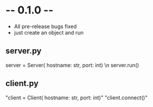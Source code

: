 # -- 0.1.0 --
* All pre-release bugs fixed
* just create an object and run

## server.py
server = Server( hostname: str, port: int) \n
server.run()

## client.py
"client = Client( hostname: str, port: int)"
"client.connect()"
